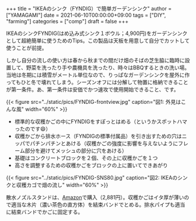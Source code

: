 +++
title = "IKEAのシンク（FYNDIG）で簡単ガーデンシンク"
author = ["YAMAGAMI"]
date = 2021-06-10T00:00:00+09:00
tags = ["DIY", "farming"]
categories = ["comp"]
draft = false
+++

IKEAのシンクFYNDIG(はめ込み式シンク１ボウル；4,900円)をガーデンシンクとして超絶簡単に使うためのTips。この製品は天板を用意して自分でカットして使うことが前提。

しかし自分の流しの使い方は春から秋までの間だけ畑のそばの芝生脇に臨時に設置して、野菜を洗ったり手や農機具を洗ったり、時々はBBQするときの洗い場。当地は冬期には積雪がメートル単位なので、りっぱなガーデンシンクを屋外に作ってもひと冬で壊れてしまう。シーズンオフには分解して物置に格納できることが第一条件。あ、第一条件は安価でかつ速攻で使用開始できること、です。

{{< figure src="../static/pics/FYNDIG-frontview.jpg" caption="&#22259;1:  外見はこんな風" width="60%" >}}

-   標準的な収穫かごの中にFYNDIGをすぽっとはめる（というかスポットハマったのです:smile:）
-   収穫かごから排水ホース（FYNDIGの標準付属品）を引き出すための穴はニッパでパチンパチンとあける（収穫かごの強度に影響を与えないようにフレーム部分を避けてメッシュの部分に穴をあける）
-   基礎はコンクリートブロックを２個、その上に収穫かごを１つ
-   高さを調整するための収穫かごをブロックの上に置いてできあがり

{{< figure src="../static/pics/FYNDIG-SNS80.jpg" caption="&#22259;2:  IKEAのシンクと収穫カゴで畑の流し" width="60%" >}}

散水ノズルスタンドは、[Amazon](https://www.amazon.co.jp/gp/product/B087C61MQ6/ref=ppx%5Fyo%5Fdt%5Fb%5Fasin%5Fimage%5Fo00%5Fs00?ie=UTF8&psc=1)で購入（2,881円）。収穫かごはイタ厚が薄いので適当な木片（濃い茶色の直方体）を結束バンドでとめる。排水パイプも適当に結束バンドでかごに固定する。